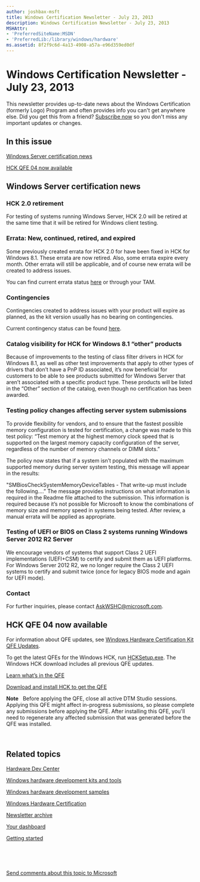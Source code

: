 ```yaml
---
author: joshbax-msft
title: Windows Certification Newsletter - July 23, 2013
description: Windows Certification Newsletter - July 23, 2013
MSHAttr:
- 'PreferredSiteName:MSDN'
- 'PreferredLib:/library/windows/hardware'
ms.assetid: 8f2f9c6d-4a13-4908-a57a-e96d359ed0df
---
```


# Windows Certification Newsletter - July 23, 2013


This newsletter provides up-to-date news about the Windows Certification (formerly Logo) Program and often provides info you can't get anywhere else. Did you get this from a friend? [Subscribe now](http://go.microsoft.com/fwlink/p/?linkID=313282) so you don't miss any important updates or changes.

## In this issue


[Windows Server certification news](#windows)

[HCK QFE 04 now available](#hhhh)

## <a href="" id="windows"></a>Windows Server certification news


### <a href="" id="hck-2-0-retirement-"></a>HCK 2.0 retirement

For testing of systems running Windows Server, HCK 2.0 will be retired at the same time that it will be retired for Windows client testing.

### <a href="" id="errata--new--continued--retired--and-expired-"></a>Errata: New, continued, retired, and expired

Some previously created errata for HCK 2.0 for have been fixed in HCK for Windows 8.1. These errata are now retired. Also, some errata expire every month. Other errata will still be applicable, and of course new errata will be created to address issues.

You can find current errata status [here](http://sysdev.microsoft.com/en-US/Hardware/EC/) or through your TAM.

### Contingencies

Contingencies created to address issues with your product will expire as planned, as the kit version usually has no bearing on contingencies.

Current contingency status can be found [here](http://sysdev.microsoft.com/en-US/Hardware/EC/).

### <a href="" id="catalog-visibility-for-hck-for-windows-8-1--other--products-"></a>Catalog visibility for HCK for Windows 8.1 “other” products

Because of improvements to the testing of class filter drivers in HCK for Windows 8.1, as well as other test improvements that apply to other types of drivers that don’t have a PnP ID associated, it’s now beneficial for customers to be able to see products submitted for Windows Server that aren’t associated with a specific product type. These products will be listed in the “Other” section of the catalog, even though no certification has been awarded.

### <a href="" id="testing-policy-changes-affecting-server-system-submissions-"></a>Testing policy changes affecting server system submissions

To provide flexibility for vendors, and to ensure that the fastest possible memory configuration is tested for certification, a change was made to this test policy: “Test memory at the highest memory clock speed that is supported on the largest memory capacity configuration of the server, regardless of the number of memory channels or DIMM slots.”

The policy now states that if a system isn’t populated with the maximum supported memory during server system testing, this message will appear in the results:

"SMBiosCheckSystemMemoryDeviceTables - That write-up must include the following….” The message provides instructions on what information is required in the Readme file attached to the submission. This information is required because it’s not possible for Microsoft to know the combinations of memory size and memory speed in systems being tested. After review, a manual errata will be applied as appropriate.

### <a href="" id="testing-of-uefi-or-bios-on-class-2-systems-running-windows-server-2012-r2-server-"></a>Testing of UEFI or BIOS on Class 2 systems running Windows Server 2012 R2 Server

We encourage vendors of systems that support Class 2 UEFI implementations (UEFI+CSM) to certify and submit them as UEFI platforms. For Windows Server 2012 R2, we no longer require the Class 2 UEFI systems to certify and submit twice (once for legacy BIOS mode and again for UEFI mode).

### Contact

For further inquiries, please contact <AskWSHC@microsoft.com>.

## <a href="" id="hhhh"></a>HCK QFE 04 now available


For information about QFE updates, see [Windows Hardware Certification Kit QFE Updates](http://msdn.microsoft.com/library/windows/hardware/dn284526.aspx).

To get the latest QFEs for the Windows HCK, run [HCKSetup.exe](http://msdn.microsoft.com/windows/hardware/bg127147). The Windows HCK download includes all previous QFE updates.

[Learn what’s in the QFE](http://msdn.microsoft.com/library/windows/hardware/dn284526.aspx)

[Download and install HCK to get the QFE](http://msdn.microsoft.com/windows/hardware/bg127147)

**Note**  
Before applying the QFE, close all active DTM Studio sessions. Applying this QFE might affect in-progress submissions, so please complete any submissions before applying the QFE. After installing this QFE, you'll need to regenerate any affected submission that was generated before the QFE was installed.

 

## Related topics


[Hardware Dev Center](http://msdn.microsoft.com/en-US/windows/hardware/)

[Windows hardware development kits and tools](http://msdn.microsoft.com/windows/hardware/bg127147)

[Windows hardware development samples](http://code.msdn.microsoft.com/windowshardware/)

[Windows Hardware Certification](http://msdn.microsoft.com/en-US/windows/hardware/gg463010)

[Newsletter archive](http://msdn.microsoft.com/library/windows/hardware/dn339175.aspx)

[Your dashboard](https://sysdev.microsoft.com/hardware/member/)

[Getting started](http://msdn.microsoft.com/library/windows/hardware/gg507680/)

 

 

[Send comments about this topic to Microsoft](mailto:wsddocfb@microsoft.com?subject=Documentation%20feedback%20%5Bp_hck\p_hck%5D:%20Windows%20Certification%20Newsletter%20-%20July%2023,%202013%20%20RELEASE:%20%284/27/2016%29&body=%0A%0APRIVACY%20STATEMENT%0A%0AWe%20use%20your%20feedback%20to%20improve%20the%20documentation.%20We%20don't%20use%20your%20email%20address%20for%20any%20other%20purpose,%20and%20we'll%20remove%20your%20email%20address%20from%20our%20system%20after%20the%20issue%20that%20you're%20reporting%20is%20fixed.%20While%20we're%20working%20to%20fix%20this%20issue,%20we%20might%20send%20you%20an%20email%20message%20to%20ask%20for%20more%20info.%20Later,%20we%20might%20also%20send%20you%20an%20email%20message%20to%20let%20you%20know%20that%20we've%20addressed%20your%20feedback.%0A%0AFor%20more%20info%20about%20Microsoft's%20privacy%20policy,%20see%20http://privacy.microsoft.com/default.aspx. "Send comments about this topic to Microsoft")





